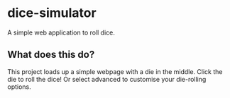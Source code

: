 # dice-simulator
A simple web application to roll dice.

## What does this do?

This project loads up a simple webpage with a die in the middle. Click the die to roll the dice! Or select advanced to customise your die-rolling options.
